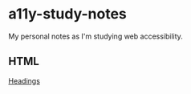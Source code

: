 # a11y-study-notes
My personal notes as I'm studying web accessibility.

## HTML

[Headings](./html/headings.md)


